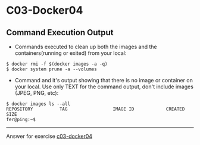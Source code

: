 # C03-Docker04


## Command Execution Output
- Commands executed to clean up both the images and the containers(running or exited) from your local:
```
$ docker rmi -f $(docker images -a -q)
$ docker system prune -a --volumes
```

- Command and it's output showing that there is no image or container on your local. Use only TEXT for the command output, don't include images (JPEG, PNG, etc):
```
$ docker images ls --all
REPOSITORY          TAG                 IMAGE ID            CREATED             SIZE
fer@ping:~$
```

<!-- Don't change anything below this point-->
<!-- Before commiting, remove both commented lines--> 
***
Answer for exercise [c03-docker04](https://github.com/devopsacademyau/academy/blob/af3225a3436f263164e8daebc6bbd1ef3122b900/classes/03class/exercises/c03-docker04/README.md)